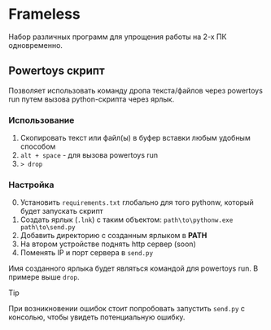 # Frameless
Набор различных программ для упрощения работы на 2-х ПК одновременно.

## Powertoys скрипт
Позволяет использовать команду дропа текста/файлов через powertoys run путем вызова python-скрипта через ярлык.

### Использование
1. Скопировать текст или файл(ы) в буфер вставки любым удобным способом
2. `alt + space` - для вызова powertoys run
3. `> drop`

### Настройка
0. Установить `requirements.txt` глобально для того pythonw, который будет запускать скрипт
1. Создать ярлык (`.lnk`) с таким объектом: `path\to\pythonw.exe path\to\send.py`
2. Добавить директорию с созданным ярлыком в **PATH**
3. На втором устройстве поднять http сервер (soon)
4. Поменять IP и порт сервера в `send.py`

Имя созданного ярлыка будет являться командой для powertoys run. В примере выше `drop`.


> [!TIP]
> При возникновении ошибок стоит попробовать запустить `send.py` с консолью, чтобы увидеть потенциальную ошибку.
